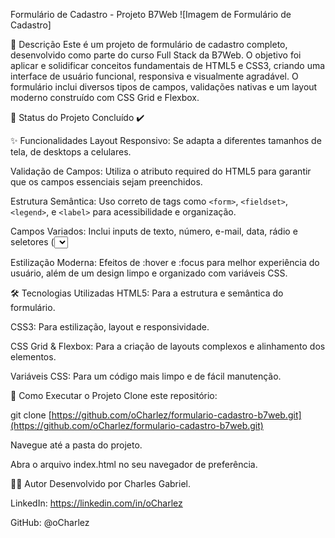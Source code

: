 Formulário de Cadastro - Projeto B7Web
![Imagem de Formulário de Cadastro]

📖 Descrição
Este é um projeto de formulário de cadastro completo, desenvolvido como parte do curso Full Stack da B7Web. O objetivo foi aplicar e solidificar conceitos fundamentais de HTML5 e CSS3, criando uma interface de usuário funcional, responsiva e visualmente agradável. O formulário inclui diversos tipos de campos, validações nativas e um layout moderno construído com CSS Grid e Flexbox.

🚀 Status do Projeto
Concluído ✔️

✨ Funcionalidades
Layout Responsivo: Se adapta a diferentes tamanhos de tela, de desktops a celulares.

Validação de Campos: Utiliza o atributo required do HTML5 para garantir que os campos essenciais sejam preenchidos.

Estrutura Semântica: Uso correto de tags como `<form>`, `<fieldset>`, `<legend>`, e `<label>` para acessibilidade e organização.

Campos Variados: Inclui inputs de texto, número, e-mail, data, rádio e seletores (<select>).

Estilização Moderna: Efeitos de :hover e :focus para melhor experiência do usuário, além de um design limpo e organizado com variáveis CSS.

🛠️ Tecnologias Utilizadas
HTML5: Para a estrutura e semântica do formulário.

CSS3: Para estilização, layout e responsividade.

CSS Grid & Flexbox: Para a criação de layouts complexos e alinhamento dos elementos.

Variáveis CSS: Para um código mais limpo e de fácil manutenção.

📁 Como Executar o Projeto
Clone este repositório:

git clone [https://github.com/oCharlez/formulario-cadastro-b7web.git](https://github.com/oCharlez/formulario-cadastro-b7web.git)

Navegue até a pasta do projeto.

Abra o arquivo index.html no seu navegador de preferência.

👨‍💻 Autor
Desenvolvido por Charles Gabriel.

LinkedIn: https://linkedin.com/in/oCharlez

GitHub: @oCharlez
